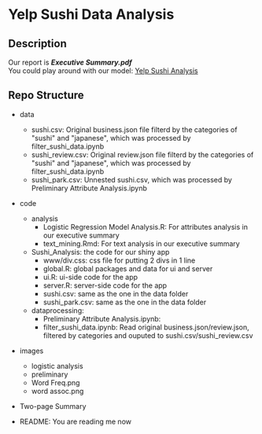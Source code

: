 # Yelp Sushi Data Analysis

## Description
Our report is ***Executive Summary.pdf***    
You could play around with our model: [Yelp Sushi Analysis](https://cwu377.shinyapps.io/sushi_analysis/)

## Repo Structure

- data
  - sushi.csv: Original business.json file filterd by the categories of "sushi" and "japanese", which was processed by filter_sushi_data.ipynb  
  - sushi_review.csv: Original review.json file filterd by the categories of "sushi" and "japanese", which was processed by filter_sushi_data.ipynb 
  - sushi_park.csv: Unnested sushi.csv, which was processed by Preliminary Attribute Analysis.ipynb 
  
- code 
  - analysis
    - Logistic Regression Model Analysis.R: For attributes analysis in our executive summary
    - text_mining.Rmd: For text analysis in our executive summary
  - Sushi_Analysis: the code for our shiny app
    - www/div.css: css file for putting 2 divs in 1 line  
    - global.R: global packages and data for ui and server
    - ui.R: ui-side code for the app
    - server.R: server-side code for the app
    - sushi.csv: same as the one in the data folder
    - sushi_park.csv: same as the one in the data folder
  - dataprocessing: 
    - Preliminary Attribute Analysis.ipynb: 
    - filter_sushi_data.ipynb: Read original business.json/review.json, filtered by categories and ouputed to sushi.csv/sushi_review.csv 
- images  
  - logistic analysis
  - preliminary
  - Word Freq.png
  - word assoc.png

- Two-page Summary
- README: You are reading me now



